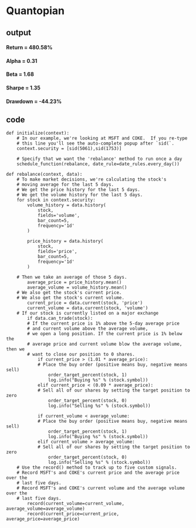 # Quantopian
## output
#### Return = 480.58%
#### Alpha = 0.31
#### Beta = 1.68
#### Sharpe = 1.35
#### Drawdown = -44.23%

## code

    def initialize(context):
        # In our example, we're looking at MSFT and COKE.  If you re-type 
        # this line you'll see the auto-complete popup after `sid(`.
        context.security = [sid(5061),sid(1753)]

        # Specify that we want the 'rebalance' method to run once a day
        schedule_function(rebalance, date_rule=date_rules.every_day())

    def rebalance(context, data):
        # To make market decisions, we're calculating the stock's 
        # moving average for the last 5 days.
        # We get the price history for the last 5 days.
        # We get the volume history for the last 5 days.
        for stock in context.security:
            volume_history = data.history(
                stock,
                fields='volume',
                bar_count=5,
                frequency='1d'
            )

            price_history = data.history(
                stock,
                fields='price',
                bar_count=5,
                frequency='1d'
            )

        # Then we take an average of those 5 days.
            average_price = price_history.mean()
            average_volume = volume_history.mean()
        # We also get the stock's current price.
        # We also get the stock's current volume.
            current_price = data.current(stock, 'price') 
            current_volume = data.current(stock, 'volume')
        # If our stock is currently listed on a major exchange
            if data.can_trade(stock):
            # If the current price is 1% above the 5-day average price 
            # and current volume above the average volume, 
            # we open a long position. If the current price is 1% below the 
            # average price and current volume blow the average volume, then we           
            # want to close our position to 0 shares.
                if current_price > (1.01 * average_price):
                # Place the buy order (positive means buy, negative means sell)
                    order_target_percent(stock, 1)
                    log.info("Buying %s" % (stock.symbol))
                elif current_price < (0.09 * average_price):
                # Sell all of our shares by setting the target position to zero
                    order_target_percent(stock, 0)
                    log.info("Selling %s" % (stock.symbol))
            
                if current_volume < average_volume:
                # Place the buy order (positive means buy, negative means sell)
                    order_target_percent(stock, 1)
                    log.info("Buying %s" % (stock.symbol))
                elif current_volume > average_volume:
                # Sell all of our shares by setting the target position to zero
                    order_target_percent(stock, 0)
                    log.info("Selling %s" % (stock.symbol))
        # Use the record() method to track up to five custom signals. 
        # Record MSFT's and COKE's current price and the average price over the       
        # last five days.
        # Record MSFT's and COKE's current volume and the average volume over the     
        # last five days.
            record(current_volume=current_volume, average_volume=average_volume)
            record(current_price=current_price, average_price=average_price)
